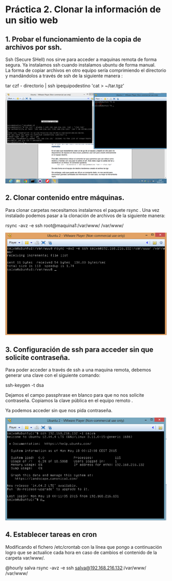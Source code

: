 # Práctica 2. Clonar la información de un sitio web #
## 1. Probar el funcionamiento de la copia de archivos por ssh. ##
Ssh (Secure SHell) nos sirve para acceder a maquinas remota de forma segura. Ya instalamos ssh cuando instalamos ubuntu de forma manual.  
La forma de copiar archivos en otro equipo sería  comprimiendo el directorio y mandándolos a través de ssh de la  siguiente manera : 

tar czf - directorio | ssh ipequipodestino 'cat > ~/tar.tgz'   

![Con titulo](practica2_1.png "Ejemplo")
 
## 2. Clonar contenido entre máquinas.  ##

Para clonar carpetas necesitamos instalarnos el paquete  rsync . Una vez instalado podemos pasar a la clonación de archivos de la siguiente manera: 


rsync -avz -e ssh root@maquina1:/var/www/ /var/www/ 

![Con titulo](practica2_2.png "Ejemplo")


 
## 3. Configuración de ssh para acceder sin que solicite contraseña.  ##

Para poder acceder a través de ssh a  una maquina remota, debemos generar una clave con el siguiente comando: 

ssh-keygen -t dsa 

Dejamos el campo passphrase en blanco para que no nos solicite contraseña.
Copiamos la clave pública  en el equipo remoto .

Ya podemos acceder sin que nos pida contraseña.

![Con titulo](practica2_3.png "Ejemplo")

 
## 4. Establecer tareas en cron  ##

Modificando el fichero /etc/crontab con la  línea que pongo a continuación logro que se actualice cada hora  en caso de cambios el contenido de la carpeta var/www/.

@hourly salva rsync -avz -e ssh salva@192.168.216.132:/var/www/ /var/www/